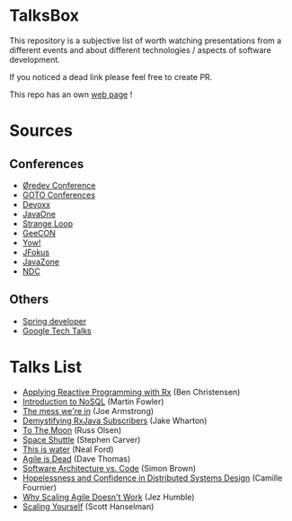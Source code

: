 # TalksBox

This repository is a subjective list of worth watching presentations from a different events and about different technologies / aspects of software development.

If you noticed a dead link please feel free to create PR.

This repo has an own [web page](http://talks-box.com) !

# Sources

## Conferences

* [Øredev Conference](https://vimeo.com/user4280938)
* [GOTO Conferences](https://www.youtube.com/channel/UCs_tLP3AiwYKwdUHpltJPuA)
* [Devoxx](https://www.youtube.com/channel/UCCBVCTuk6uJrN3iFV_3vurg)
* [JavaOne](https://www.youtube.com/channel/UCdDhYMT2USoLdh4SZIsu_1g)
* [Strange Loop](https://www.youtube.com/channel/UC_QIfHvN9auy2CoOdSfMWDw)
* [GeeCON](https://vimeo.com/geecon)
* [Yow!](https://www.youtube.com/channel/UCAvGvvEemkeX8hurdPXr7hA)
* [JFokus](https://www.youtube.com/user/javamattias)
* [JavaZone](https://vimeo.com/javazone)
* [NDC](https://vimeo.com/ndcconferences)

## Others

* [Spring developer](https://www.youtube.com/channel/UC7yfnfvEUlXUIfm8rGLwZdA)
* [Google Tech Talks](https://www.youtube.com/user/GoogleTechTalks)

# Talks List

* [Applying Reactive Programming with Rx](https://www.youtube.com/watch?v=8OcCSQS0tug) (Ben Christensen)
* [Introduction to NoSQL](https://www.youtube.com/watch?v=qI_g07C_Q5I) (Martin Fowler)
* [The mess we're in](https://www.youtube.com/watch?v=lKXe3HUG2l4) (Joe Armstrong)
* [Demystifying RxJava Subscribers](https://vimeo.com/144812843) (Jake Wharton)
* [To The Moon](https://www.youtube.com/watch?v=l3XwpSKqNZw) (Russ Olsen)
* [Space Shuttle](https://www.youtube.com/watch?v=AyrRoKN_kvg) (Stephen Carver)
* [This is water](https://vimeo.com/110776191) (Neal Ford)
* [Agile is Dead](https://www.youtube.com/watch?v=a-BOSpxYJ9M) (Dave Thomas)
* [Software Architecture vs. Code](https://www.youtube.com/watch?v=GAFZcYlO5S0) (Simon Brown)
* [Hopelessness and Confidence in Distributed Systems Design](https://www.youtube.com/watch?v=TlU1opuCXB0) (Camille Fournier)
* [Why Scaling Agile Doesn't Work](https://www.youtube.com/watch?v=2zYxWEZ0gYg) (Jez Humble)
* [Scaling Yourself](https://www.youtube.com/watch?v=IWPgUn8tL8s) (Scott Hanselman)
